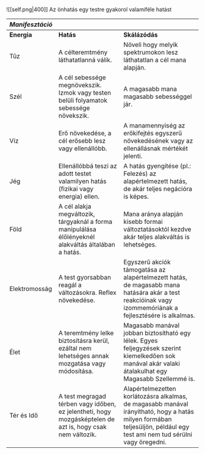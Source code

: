 ![[self.png|400]]
Az önhatás egy testre gyakorol valamiféle hatást

| ***Manifesztáció*** |                                                                                                           |                                                                                                                                                                         |
| ------------------- | --------------------------------------------------------------------------------------------------------- | ----------------------------------------------------------------------------------------------------------------------------------------------------------------------- |
| **Energia**         | **Hatás**                                                                                                 | **Skálázódás**                                                                                                                                                          |
| Tűz                 | A célteremtmény láthatatlanná válik.                                                                      | Növeli hogy melyik spektrumokon lesz láthatatlan a cél mana alapján.                                                                                                    |
| Szél                | A cél sebessége megnövekszik. Izmok vagy testen belüli folyamatok sebessége növekszik.                    | A magasabb mana magasabb sebességgel jár.                                                                                                                               |
| Víz                 | Erő növekedése, a cél erősebb lesz vagy ellenállóbb.                                                      | A manamennyiség az erőkifejtés egyszerű növekedésének vagy az ellenállásnak mértékét jelenti.                                                                           |
| Jég                 | Ellenállóbbá teszi az adott testet valamilyen hatás (fizikai vagy energia) ellen.                         | A hatás gyengítése (pl.: Felezés) az alapértelmezett hatás, de akár teljes negációra is képes.                                                                          |
| Föld                | A cél alakja megváltozik, tárgyaknál a forma manipulálása élőlényeknél alakváltás általában a hatás.      | Mana aránya alapján kisebb formai változtatásoktól kezdve akár teljes alakváltás is lehetséges.                                                                         |
| Elektromosság       | A test gyorsabban reagál a változásokra. Reflex növekedése.                                               | Egyszerű akciók támogatása az alapértelmezett hatás, de magasabb mana hatására akár a test reakcióinak vagy izommemóriának a fejlesztésére is alkalmas.                 |
| Élet                | A teremtmény lelke biztosításra kerül, ezáltal nem lehetséges annak mozgatása vagy módosítása.            | Magasabb manával jobban biztosítható egy lélek. Egyes feljegyzések szerint kiemelkedően sok manával akár valaki átalakulhat egy Magasabb Szellemmé is.                  |
| Tér és Idő          | A test megragad térben vagy időben, ez jelentheti, hogy mozgásképtelen de azt is, hogy csak nem változik. | Alapértelmezetten korlátozásra alkalmas, de magasabb manával irányítható, hogy a hatás milyen formában teljesüljön, például egy test ami nem tud sérülni vagy öregedni. |
